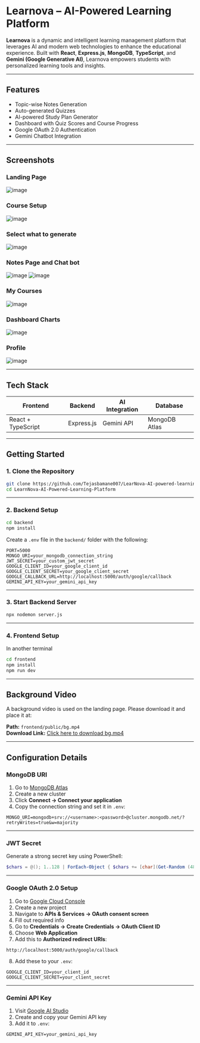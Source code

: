 # Learnova – AI-Powered Learning Platform

**Learnova** is a dynamic and intelligent learning management platform that leverages AI and modern web technologies to enhance the educational experience. Built with **React**, **Express.js**, **MongoDB**, **TypeScript**, and **Gemini (Google Generative AI)**, Learnova empowers students with personalized learning tools and insights.

---

## Features

- Topic-wise Notes Generation  
- Auto-generated Quizzes  
- AI-powered Study Plan Generator  
- Dashboard with Quiz Scores and Course Progress  
- Google OAuth 2.0 Authentication  
- Gemini Chatbot Integration

---

## Screenshots

### Landing Page  
![image](https://github.com/user-attachments/assets/d5869f42-04cf-4ed3-b48b-5b7eb3fcc3ea)

### Course Setup  
![image](https://github.com/user-attachments/assets/8f8b0b6f-1a67-47f1-b884-d646a85b72b7)

### Select what to generate
![image](https://github.com/user-attachments/assets/2bc13818-c613-4a17-9eec-0e5450fd85d7)

### Notes Page and Chat bot
![image](https://github.com/user-attachments/assets/37b52b42-0354-4d47-bb6c-430f5ec074a2)
![image](https://github.com/user-attachments/assets/c010d67b-377e-4631-bca3-de327478e4e7)

### My Courses
![image](https://github.com/user-attachments/assets/b571e7ab-5f02-4b55-80a2-d48bf12f81b3)

### Dashboard Charts  
![image](https://github.com/user-attachments/assets/37e7ad57-f6a6-464a-9a8b-f15a5f586dc4)

### Profile 
![image](https://github.com/user-attachments/assets/6f85e294-8fa7-4380-abca-9d128690ca6a)

---

## Tech Stack

| Frontend         | Backend     | AI Integration | Database      |
|------------------|-------------|----------------|---------------|
| React + TypeScript | Express.js | Gemini API     | MongoDB Atlas |

---

## Getting Started

### 1. Clone the Repository

```bash
git clone https://github.com/Tejasbamane007/LearNova-AI-powered-learning-managment-system.git
cd LearnNova-AI-Powered-Learning-Platform
```

---

### 2. Backend Setup

```bash
cd backend
npm install
```

Create a `.env` file in the `backend/` folder with the following:

```env
PORT=5000
MONGO_URI=your_mongodb_connection_string
JWT_SECRET=your_custom_jwt_secret
GOOGLE_CLIENT_ID=your_google_client_id
GOOGLE_CLIENT_SECRET=your_google_client_secret
GOOGLE_CALLBACK_URL=http://localhost:5000/auth/google/callback
GEMINI_API_KEY=your_gemini_api_key
```

---

### 3. Start Backend Server

```bash
npx nodemon server.js
```

---

### 4. Frontend Setup

In another terminal
```bash
cd frontend
npm install
npm run dev
```

---

## Background Video

A background video is used on the landing page. Please download it and place it at:

**Path:** `frontend/public/bg.mp4`  
**Download Link:** [Click here to download bg.mp4](https://drive.google.com/drive/folders/1Rj4epXnRAEU7Crm-BxEIygsXnaZmjveu?usp=sharing)

---

## Configuration Details

### MongoDB URI

1. Go to [MongoDB Atlas](https://www.mongodb.com/cloud/atlas/register)
2. Create a new cluster
3. Click **Connect → Connect your application**
4. Copy the connection string and set it in `.env`:

```env
MONGO_URI=mongodb+srv://<username>:<password>@cluster.mongodb.net/?retryWrites=true&w=majority
```

---

### JWT Secret

Generate a strong secret key using PowerShell:

```powershell
$chars = @(); 1..128 | ForEach-Object { $chars += [char](Get-Random (48..57 + 97..102)) }; $chars -join ''
```


---

### Google OAuth 2.0 Setup

1. Go to [Google Cloud Console](https://console.cloud.google.com/)
2. Create a new project
3. Navigate to **APIs & Services → OAuth consent screen**
4. Fill out required info
5. Go to **Credentials → Create Credentials → OAuth Client ID**
6. Choose **Web Application**
7. Add this to **Authorized redirect URIs**:

```
http://localhost:5000/auth/google/callback
```

8. Add these to your `.env`:

```env
GOOGLE_CLIENT_ID=your_client_id
GOOGLE_CLIENT_SECRET=your_client_secret
```

---

### Gemini API Key

1. Visit [Google AI Studio](https://makersuite.google.com/app/apikey)
2. Create and copy your Gemini API key
3. Add it to `.env`:

```env
GEMINI_API_KEY=your_gemini_api_key
```



